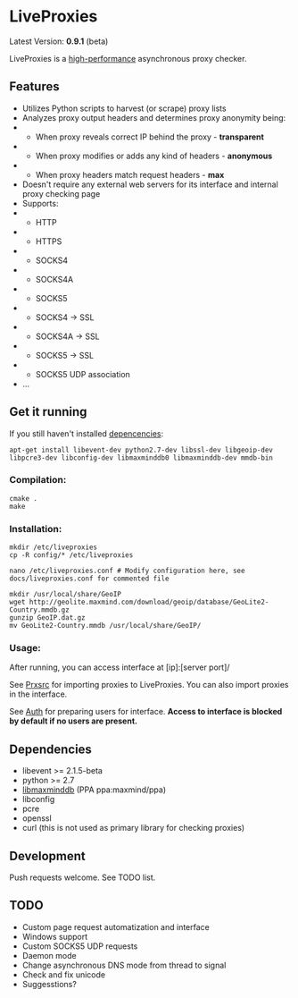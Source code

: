# LiveProxies
Latest Version: **0.9.1** (beta)

LiveProxies is a [high-performance](perf/perf.md) asynchronous proxy checker.

## Features
 - Utilizes Python scripts to harvest (or scrape) proxy lists
 - Analyzes proxy output headers and determines proxy anonymity being:
 - - When proxy reveals correct IP behind the proxy - **transparent**
 - - When proxy modifies or adds any kind of headers - **anonymous**
 - - When proxy headers match request headers - **max**
 - Doesn't require any external web servers for its interface and internal proxy checking page
 - Supports:
 - - HTTP
 - - HTTPS
 - - SOCKS4
 - - SOCKS4A
 - - SOCKS5
 - - SOCKS4 -> SSL
 - - SOCKS4A -> SSL
 - - SOCKS5 -> SSL
 - - SOCKS5 UDP association
 - ...

## Get it running
If you still haven't installed [depencencies](#dependencies):
```
apt-get install libevent-dev python2.7-dev libssl-dev libgeoip-dev libpcre3-dev libconfig-dev libmaxminddb0 libmaxminddb-dev mmdb-bin
```
### Compilation: 
```
cmake .
make
```
### Installation:
```
mkdir /etc/liveproxies
cp -R config/* /etc/liveproxies

nano /etc/liveproxies.conf # Modify configuration here, see docs/liveproxies.conf for commented file

mkdir /usr/local/share/GeoIP
wget http://geolite.maxmind.com/download/geoip/database/GeoLite2-Country.mmdb.gz
gunzip GeoIP.dat.gz
mv GeoLite2-Country.mmdb /usr/local/share/GeoIP/
```
### Usage:

After running, you can access interface at [ip]:[server port]/

See [Prxsrc](docs/prxsrc.md) for importing proxies to LiveProxies. You can also import proxies in the interface.
 
See [Auth](docs/auth.md) for preparing users for interface. **Access to interface is blocked by default if no users are present.**

## Dependencies <a name="dependencies"></a>
 - libevent >= 2.1.5-beta
 - python >= 2.7
 - [libmaxminddb] (PPA ppa:maxmind/ppa)
 - libconfig
 - pcre
 - openssl
 - curl (this is not used as primary library for checking proxies)

## Development
Push requests welcome. See TODO list.

## TODO
 - Custom page request automatization and interface
 - Windows support
 - Custom SOCKS5 UDP requests
 - Daemon mode
 - Change asynchronous DNS mode from thread to signal
 - Check and fix unicode
 - Suggesstions?

[libmaxminddb]:https://github.com/maxmind/libmaxminddb